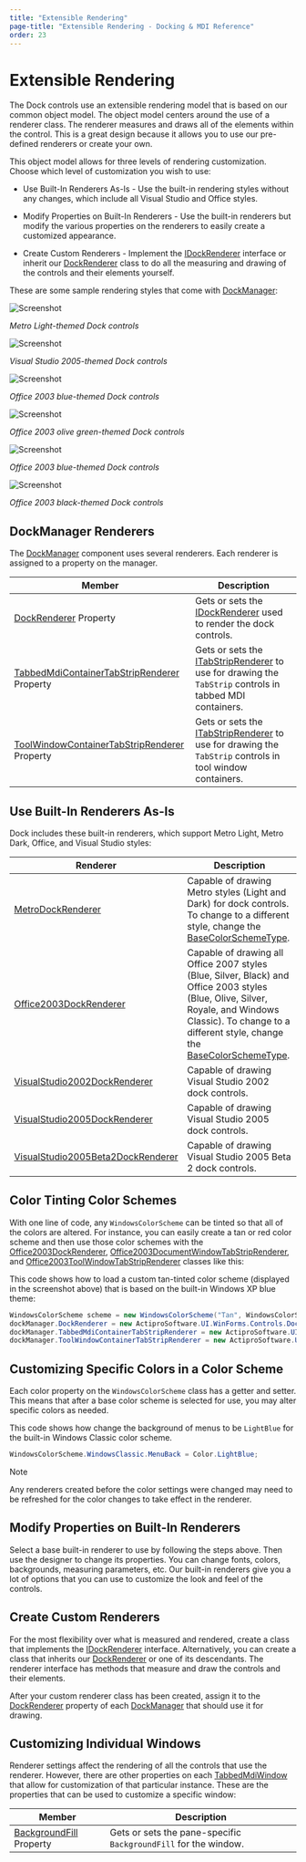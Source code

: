 ```yaml
---
title: "Extensible Rendering"
page-title: "Extensible Rendering - Docking & MDI Reference"
order: 23
---
```

# Extensible Rendering

The Dock controls use an extensible rendering model that is based on our common object model.  The object model centers around the use of a renderer class.  The renderer measures and draws all of the elements within the control.  This is a great design because it allows you to use our pre-defined renderers or create your own.

This object model allows for three levels of rendering customization.  Choose which level of customization you wish to use:

- Use Built-In Renderers As-Is - Use the built-in rendering styles without any changes, which include all Visual Studio and Office styles.

- Modify Properties on Built-In Renderers - Use the built-in renderers but modify the various properties on the renderers to easily create a customized appearance.

- Create Custom Renderers - Implement the [IDockRenderer](xref:@ActiproUIRoot.Controls.Docking.IDockRenderer) interface or inherit our [DockRenderer](xref:@ActiproUIRoot.Controls.Docking.DockRenderer) class to do all the measuring and drawing of the controls and their elements yourself.

These are some sample rendering styles that come with [DockManager](xref:@ActiproUIRoot.Controls.Docking.DockManager):

![Screenshot](images/dock-controls-metro-light.png)

*Metro Light-themed Dock controls*

![Screenshot](images/dock-controls-visual-studio-2005.png)

*Visual Studio 2005-themed Dock controls*

![Screenshot](images/dock-controls-office-2003-blue.png)

*Office 2003 blue-themed Dock controls*

![Screenshot](images/dock-controls-office-2003-olive-green.png)

*Office 2003 olive green-themed Dock controls*

![Screenshot](images/dock-controls-office-2003-silver.png)

*Office 2003 blue-themed Dock controls*

![Screenshot](images/dock-controls-office-2003-black.png)

*Office 2003 black-themed Dock controls*

## DockManager Renderers

The [DockManager](xref:@ActiproUIRoot.Controls.Docking.DockManager) component uses several renderers.  Each renderer is assigned to a property on the manager.

| Member | Description |
|-----|-----|
| [DockRenderer](xref:@ActiproUIRoot.Controls.Docking.DockManager.DockRenderer) Property | Gets or sets the [IDockRenderer](xref:@ActiproUIRoot.Controls.Docking.IDockRenderer) used to render the dock controls. |
| [TabbedMdiContainerTabStripRenderer](xref:@ActiproUIRoot.Controls.Docking.DockManager.TabbedMdiContainerTabStripRenderer) Property | Gets or sets the [ITabStripRenderer](xref:@ActiproUIRoot.Controls.Docking.ITabStripRenderer) to use for drawing the `TabStrip` controls in tabbed MDI containers. |
| [ToolWindowContainerTabStripRenderer](xref:@ActiproUIRoot.Controls.Docking.DockManager.ToolWindowContainerTabStripRenderer) Property | Gets or sets the [ITabStripRenderer](xref:@ActiproUIRoot.Controls.Docking.ITabStripRenderer) to use for drawing the `TabStrip` controls in tool window containers. |

## Use Built-In Renderers As-Is

Dock includes these built-in renderers, which support Metro Light, Metro Dark, Office, and Visual Studio styles:

| Renderer | Description |
|-----|-----|
| [MetroDockRenderer](xref:@ActiproUIRoot.Controls.Docking.MetroDockRenderer) | Capable of drawing Metro styles (Light and Dark) for dock controls.  To change to a different style, change the [BaseColorSchemeType](xref:@ActiproUIRoot.Controls.Docking.MetroDockRenderer.BaseColorSchemeType). |
| [Office2003DockRenderer](xref:@ActiproUIRoot.Controls.Docking.Office2003DockRenderer) | Capable of drawing all Office 2007 styles (Blue, Silver, Black) and Office 2003 styles (Blue, Olive, Silver, Royale, and Windows Classic).  To change to a different style, change the [BaseColorSchemeType](xref:@ActiproUIRoot.Controls.Navigation.Office2003NavigationBarRenderer.BaseColorSchemeType). |
| [VisualStudio2002DockRenderer](xref:@ActiproUIRoot.Controls.Docking.VisualStudio2002DockRenderer) | Capable of drawing Visual Studio 2002 dock controls. |
| [VisualStudio2005DockRenderer](xref:@ActiproUIRoot.Controls.Docking.VisualStudio2005DockRenderer) | Capable of drawing Visual Studio 2005 dock controls. |
| [VisualStudio2005Beta2DockRenderer](xref:@ActiproUIRoot.Controls.Docking.VisualStudio2005Beta2DockRenderer) | Capable of drawing Visual Studio 2005 Beta 2 dock controls. |

## Color Tinting Color Schemes

With one line of code, any `WindowsColorScheme` can be tinted so that all of the colors are altered.  For instance, you can easily create a tan or red color scheme and then use those color schemes with the [Office2003DockRenderer](xref:@ActiproUIRoot.Controls.Docking.Office2003DockRenderer), [Office2003DocumentWindowTabStripRenderer](xref:@ActiproUIRoot.Controls.Docking.Office2003DocumentWindowTabStripRenderer), and [Office2003ToolWindowTabStripRenderer](xref:@ActiproUIRoot.Controls.Docking.Office2003ToolWindowTabStripRenderer) classes like this:

This code shows how to load a custom tan-tinted color scheme (displayed in the screenshot above) that is based on the built-in Windows XP blue theme:

```csharp
WindowsColorScheme scheme = new WindowsColorScheme("Tan", WindowsColorSchemeType.WindowsXPBlue, Color.Tan);
dockManager.DockRenderer = new ActiproSoftware.UI.WinForms.Controls.Docking.Office2003DockRenderer(scheme);
dockManager.TabbedMdiContainerTabStripRenderer = new ActiproSoftware.UI.WinForms.Controls.Docking.Office2003DocumentWindowTabStripRenderer(scheme);
dockManager.ToolWindowContainerTabStripRenderer = new ActiproSoftware.UI.WinForms.Controls.Docking.Office2003ToolWindowTabStripRenderer(scheme);
```

## Customizing Specific Colors in a Color Scheme

Each color property on the `WindowsColorScheme` class has a getter and setter.  This means that after a base color scheme is selected for use, you may alter specific colors as needed.

This code shows how change the background of menus to be `LightBlue` for the built-in Windows Classic color scheme.

```csharp
WindowsColorScheme.WindowsClassic.MenuBack = Color.LightBlue;
```

> [!NOTE]
> Any renderers created before the color settings were changed may need to be refreshed for the color changes to take effect in the renderer.

## Modify Properties on Built-In Renderers

Select a base built-in renderer to use by following the steps above.  Then use the designer to change its properties.  You can change fonts, colors, backgrounds, measuring parameters, etc.  Our built-in renderers give you a lot of options that you can use to customize the look and feel of the controls.

## Create Custom Renderers

For the most flexibility over what is measured and rendered, create a class that implements the [IDockRenderer](xref:@ActiproUIRoot.Controls.Docking.IDockRenderer) interface.  Alternatively, you can create a class that inherits our [DockRenderer](xref:@ActiproUIRoot.Controls.Docking.DockRenderer) or one of its descendants.  The renderer interface has methods that measure and draw the controls and their elements.

After your custom renderer class has been created, assign it to the [DockRenderer](xref:@ActiproUIRoot.Controls.Docking.DockManager.DockRenderer) property of each [DockManager](xref:@ActiproUIRoot.Controls.Docking.DockManager) that should use it for drawing.

## Customizing Individual Windows

Renderer settings affect the rendering of all the controls that use the renderer.  However, there are other properties on each [TabbedMdiWindow](xref:@ActiproUIRoot.Controls.Docking.TabbedMdiWindow) that allow for customization of that particular instance.  These are the properties that can be used to customize a specific window:

| Member | Description |
|-----|-----|
| [BackgroundFill](xref:@ActiproUIRoot.Controls.Docking.TabbedMdiWindow.BackgroundFill) Property | Gets or sets the pane-specific `BackgroundFill` for the window. |
